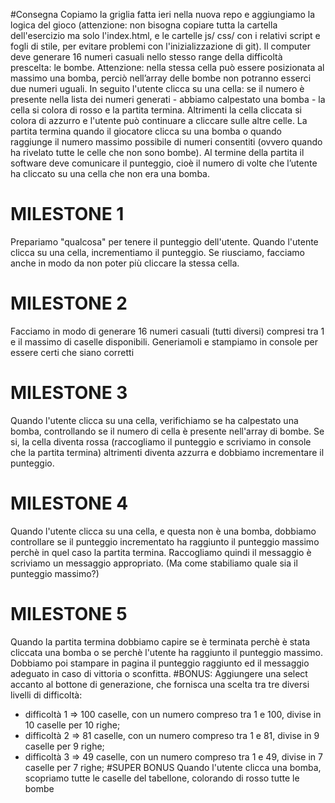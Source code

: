 #Consegna
Copiamo la griglia fatta ieri nella nuova repo e aggiungiamo la logica del gioco (attenzione: non bisogna copiare tutta la cartella dell'esercizio ma solo l'index.html, e le cartelle js/ css/ con i relativi script e fogli di stile, per evitare problemi con l'inizializzazione di git).
Il computer deve generare 16 numeri casuali nello stesso range della difficoltà prescelta: le bombe. Attenzione: nella stessa cella può essere posizionata al massimo una bomba, perciò nell’array delle bombe non potranno esserci due numeri uguali.
In seguito l'utente clicca su una cella: se il numero è presente nella lista dei numeri generati - abbiamo calpestato una bomba - la cella si colora di rosso e la partita termina. Altrimenti la cella cliccata si colora di azzurro e l'utente può continuare a cliccare sulle altre celle.
La partita termina quando il giocatore clicca su una bomba o quando raggiunge il numero massimo possibile di numeri consentiti (ovvero quando ha rivelato tutte le celle che non sono bombe).
Al termine della partita il software deve comunicare il punteggio, cioè il numero di volte che l’utente ha cliccato su una cella che non era una bomba.
# MILESTONE 1
Prepariamo "qualcosa" per tenere il punteggio dell'utente.
Quando l'utente clicca su una cella, incrementiamo il punteggio.
Se riusciamo, facciamo anche in modo da non poter più cliccare la stessa cella.
# MILESTONE 2
Facciamo in modo di generare 16 numeri casuali (tutti diversi) compresi tra 1 e il massimo di caselle disponibili.
Generiamoli e stampiamo in console per essere certi che siano corretti
# MILESTONE 3
Quando l'utente clicca su una cella, verifichiamo se ha calpestato una bomba, controllando se il numero di cella è presente nell'array di bombe. Se si, la cella diventa rossa (raccogliamo il punteggio e scriviamo in console che la partita termina) altrimenti diventa azzurra e dobbiamo incrementare il punteggio.
# MILESTONE 4
Quando l'utente clicca su una cella, e questa non è una bomba, dobbiamo controllare se il punteggio incrementato ha raggiunto il punteggio massimo perchè in quel caso la partita termina. Raccogliamo quindi il messaggio è scriviamo un messaggio appropriato.
(Ma come stabiliamo quale sia il punteggio massimo?)
# MILESTONE 5
Quando la partita termina dobbiamo capire se è terminata perchè è stata cliccata una bomba o se perchè l'utente ha raggiunto il punteggio massimo. Dobbiamo poi stampare in pagina il punteggio raggiunto ed il messaggio adeguato in caso di vittoria o sconfitta.
#BONUS:
Aggiungere una select accanto al bottone di generazione, che fornisca una scelta tra tre diversi livelli di difficoltà:
- difficoltà 1 ⇒ 100 caselle, con un numero compreso tra 1 e 100, divise in 10 caselle per 10 righe;
- difficoltà 2 ⇒ 81 caselle, con un numero compreso tra 1 e 81, divise in 9 caselle per 9 righe;
- difficoltà 3 ⇒ 49 caselle, con un numero compreso tra 1 e 49, divise in 7 caselle per 7 righe;
#SUPER BONUS
Quando l'utente clicca una bomba, scopriamo tutte le caselle del tabellone, colorando di rosso tutte le bombe